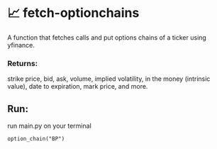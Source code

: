 # 📈 fetch-optionchains
A function that fetches calls and put options chains of a ticker using yfinance. 

### Returns: 
strike price, bid, ask, volume, implied volatility, in the money (intrinsic value), date to expiration, mark price, and more. 

## Run:
run main.py on your terminal
```
option_chain("BP")
```

